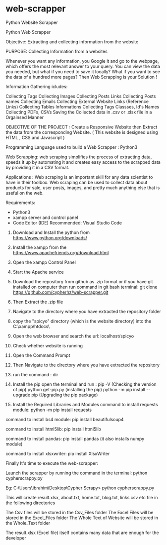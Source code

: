 # web-scrapper
Python Website Scrapper


Python Web Scrapper

Objective: Extracting and collecting information from the website

PURPOSE: Collecting Information from a websites

Whenever you want any information, you Google it and go to the webpage, which offers the most relevant answer to your query. You can view the data you needed, but what if you need to save it locally? What if you want to see the data of a hundred more pages?  Then Web Scrapping is your Solution !

Information Gathering icludes:

Collecting Tags
Collecting Images
Collecting Posts Links
Collecting Posts names
Collecting Emails
Collecting External Website Links (Reference Links)
Collecting Tables Informations
Collecting Tags Classses, Id's Names
Collecting PDFs, CSVs
Saving the Collected data in .csv or .xlsx file in a Orgainsed Manner

OBJECTIVE OF THE PROJECT : Create a Responsive Website then Extract the data from the corresponding Website. ( This website is designed using HTML , CSS and Javascript )

Programming Language used to build a Web Scrapper : Python3

Web Scrapping: web scraping simplifies the process of extracting data, speeds it up by automating it and creates easy access to the scrapped data by providing it in a CSV format.

Applications : Web scraping is an important skill for any data scientist to have in their toolbox. Web scraping can be used to collect data about products for sale, user posts, images, and pretty much anything else that is useful on the web.


Requirements: 
* Python3
* xampp server and control panel
* Code Editor (IDE) Recommended: Visual Studio Code

1. Download and Install the python from https://www.python.org/downloads/
2. Install the xampp from the https://www.apachefriends.org/download.html
3. Open the xampp Control Panel
4. Start the Apache service
5. Download the repository from github as .zip format or if you have git installed on computer then run command in git bash terminal: git clone https://github.com/cypherhz/web-scrapper.git
6. Then Extract the .zip file
7. Navigate to the directory where you have extracted the repository folder
8. copy the "spicyo" directory (which is the website directory) into the C:\xampp\htdocs\
9. Open the web browser and search the url: localhost/spicyo
10. Check whether website is running
11. Open the Command Prompt
12. Then Navigate to the directory where you have extracted the repository
13. run the command : dir
14. Install the pip
open the terminal and run : 
pip -V (Checking the version of pip)
python get-pip.py (installing the pip)
python -m pip install --upgrade pip (Upgrading the pip package)

15. Install the Required Libraries and Modules
command to install requests module:  python -m pip install requests

command to install bs4 module:           pip install beautifulsoup4

command to install html5lib:                  pip install html5lib

command to install pandas:                    pip install pandas (it also installs numpy module)
 
command to install xlsxwriter:                pip install XlsxWriter

Finally It's time to execute the web-scrapper:

Launch the scrapper by running the command in the terminal:
python cypherscrappy.py

Eg:     C:\Users\ibrahim\Desktop\Cypher Scrapy> python cypherscrappy.py

This will create result.xlsx, about.txt, home.txt, blog.txt, links.csv etc file in the following directories

The Csv files will be stored in the Csv_Files folder
The Excel Files will be stored in the Excel_Files folder
The Whole Text of Website will be stored in the Whole_Text folder

The result.xlsx (Excel file) itself contains many data that are enough for the developer
